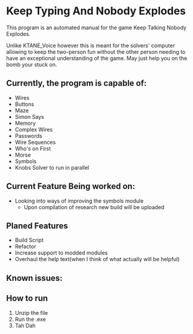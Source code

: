 # Keep Typing And Nobody Explodes

This program is an automated manual for the game Keep Talking Nobody Explodes.

Unlike KTANE_Voice however this is meant for the solvers' computer allowing to keep the two-person fun without the other
person needing to have an exceptional understanding of the game. May just help you on the bomb your stuck on.

## Currently, the program is capable of:

* Wires
* Buttons
* Maze
* Simon Says
* Memory
* Complex Wires
* Passwords
* Wire Sequences
* Who's on First
* Morse
* Symbols
* Knobs Solver to run in parallel

## Current Feature Being worked on:

* Looking into ways of improving the symbols module
  * Upon compilation of research new build will be uploaded


## Planed Features
* Build Script
* Refactor
* Increase support to modded modules
* Overhaul the help text(when I think of what actually will be helpful)
## Known issues:

## How to run
1. Unzip the file
2. Run the .exe
3. Tah Dah
